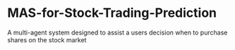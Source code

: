 # MAS-for-Stock-Trading-Prediction
A multi-agent system designed to assist a users decision when to purchase shares on the stock market
